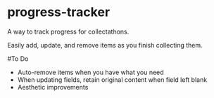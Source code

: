 # progress-tracker
A way to track progress for collectathons.

Easily add, update, and remove items as you finish collecting them.

#To Do
- Auto-remove items when you have what you need
- When updating fields, retain original content when field left blank
- Aesthetic improvements
